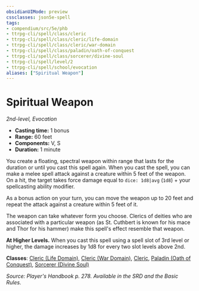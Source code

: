 ```yaml
---
obsidianUIMode: preview
cssclasses: json5e-spell
tags:
- compendium/src/5e/phb
- ttrpg-cli/spell/class/cleric
- ttrpg-cli/spell/class/cleric/life-domain
- ttrpg-cli/spell/class/cleric/war-domain
- ttrpg-cli/spell/class/paladin/oath-of-conquest
- ttrpg-cli/spell/class/sorcerer/divine-soul
- ttrpg-cli/spell/level/2
- ttrpg-cli/spell/school/evocation
aliases: ["Spiritual Weapon"]
---
```

# Spiritual Weapon
*2nd-level, Evocation*  

- **Casting time:** 1 bonus
- **Range:** 60 feet
- **Components:** V, S
- **Duration:** 1 minute

You create a floating, spectral weapon within range that lasts for the duration or until you cast this spell again. When you cast the spell, you can make a melee spell attack against a creature within 5 feet of the weapon. On a hit, the target takes force damage equal to `dice: 1d8|avg` (`1d8`) + your spellcasting ability modifier.

As a bonus action on your turn, you can move the weapon up to 20 feet and repeat the attack against a creature within 5 feet of it.

The weapon can take whatever form you choose. Clerics of deities who are associated with a particular weapon (as St. Cuthbert is known for his mace and Thor for his hammer) make this spell's effect resemble that weapon.

**At Higher Levels.** When you cast this spell using a spell slot of 3rd level or higher, the damage increases by 1d8 for every two slot levels above 2nd.

**Classes**: [Cleric (Life Domain)](compendium/classes/cleric-life-domain.md), [Cleric (War Domain)](compendium/classes/cleric-war-domain.md), [Cleric](compendium/classes/cleric.md), [Paladin (Oath of Conquest)](compendium/classes/paladin-oath-of-conquest-xge.md), [Sorcerer (Divine Soul)](compendium/classes/sorcerer-divine-soul-xge.md)

*Source: Player's Handbook p. 278. Available in the SRD and the Basic Rules.*